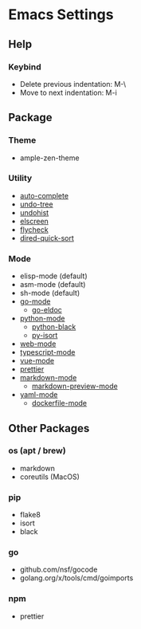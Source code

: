 # Emacs Settings

## Help

### Keybind
- Delete previous indentation: M-\
- Move to next indentation: M-i

## Package

### Theme
- ample-zen-theme

### Utility
- [auto-complete](https://github.com/auto-complete/auto-complete)
- [undo-tree](https://github.com/apchamberlain/undo-tree.el)
- [undohist](https://github.com/emacsorphanage/undohist)
- [elscreen](https://github.com/knu/elscreen)
- [flycheck](https://github.com/flycheck/flycheck)
- [dired-quick-sort](https://gitlab.com/xuhdev/dired-quick-sort)

### Mode
- elisp-mode (default)
- asm-mode (default)
- sh-mode (default)
- [go-mode](https://github.com/dominikh/go-mode.el)
  - [go-eldoc](https://github.com/emacsorphanage/go-eldoc)
- [python-mode](https://github.com/python-mode/python-mode)
  - [python-black](https://github.com/wbolster/emacs-python-black)
  - [py-isort](https://github.com/paetzke/py-isort.el)
- [web-mode](https://web-mode.org/)
- [typescript-mode](https://github.com/emacs-typescript/typescript.el)
- [vue-mode](https://github.com/AdamNiederer/vue-mode)
- [prettier](https://github.com/jscheid/prettier.el)
- [markdown-mode](https://jblevins.org/projects/markdown-mode/)
  - [markdown-preview-mode](https://github.com/ancane/markdown-preview-mode)
- [yaml-mode](https://github.com/yoshiki/yaml-mode)
  - [dockerfile-mode](https://github.com/spotify/dockerfile-mode)

## Other Packages

### os (apt / brew)
- markdown
- coreutils (MacOS)

### pip
- flake8
- isort
- black

### go
- github.com/nsf/gocode
- golang.org/x/tools/cmd/goimports

### npm
- prettier
